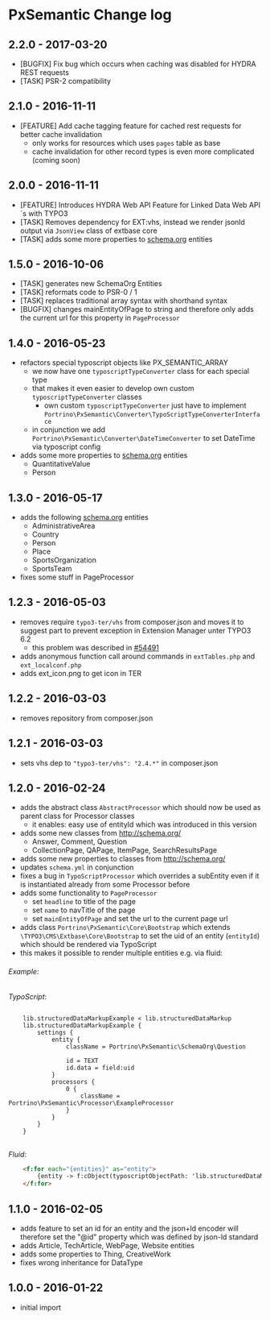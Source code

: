 # PxSemantic Change log

2.2.0 - 2017-03-20
------------------
* [BUGFIX] Fix bug which occurs when caching was disabled for HYDRA REST requests 
* [TASK] PSR-2 compatibility

2.1.0 - 2016-11-11
------------------
* [FEATURE] Add cache tagging feature for cached rest requests for better cache invalidation
  * only works for resources which uses `pages` table as base
  * cache invalidation for other record types is even more complicated (coming soon)

2.0.0 - 2016-11-11
------------------
* [FEATURE] Introduces HYDRA Web API Feature for Linked Data Web API´s with TYPO3
* [TASK] Removes dependency for EXT:vhs, instead we render jsonld output via `JsonView` class of extbase 
  core
* [TASK] adds some more properties to [schema.org](http://schema.org/) entities
  
1.5.0 - 2016-10-06
------------------
* [TASK] generates new SchemaOrg Entities
* [TASK] reformats code to PSR-0 / 1 
* [TASK] replaces traditional array syntax with shorthand syntax
* [BUGFIX] changes mainEntityOfPage to string and therefore only adds the current url for this property in 
  `PageProcessor`
  
1.4.0 - 2016-05-23
------------------
* refactors special typoscript objects like PX_SEMANTIC_ARRAY
    * we now have one `typoscriptTypeConverter` class for each special type
    * that makes it even easier to develop own custom `typoscriptTypeConverter` classes
        * own custom `typoscriptTypeConverter` just have to implement `Portrino\PxSemantic\Converter\TypoScriptTypeConverterInterface`
    * in conjunction we add `Portrino\PxSemantic\Converter\DateTimeConverter` to set DateTime via typoscript config
* adds some more properties to [schema.org](http://schema.org/) entities
    * QuantitativeValue
    * Person
    
1.3.0 - 2016-05-17
------------------
* adds the following [schema.org](http://schema.org/) entities
    * AdministrativeArea
    * Country
    * Person
    * Place
    * SportsOrganization
    * SportsTeam
* fixes some stuff in PageProcessor

1.2.3 - 2016-05-03
------------------
* removes require `typo3-ter/vhs` from composer.json and moves it to suggest part to prevent exception in Extension 
  Manager unter TYPO3 6.2
  * this problem was described in [#54491](https://forge.typo3.org/issues/54491) 
* adds anonymous function call around commands in `extTables.php` and `ext_localconf.php`
* adds ext_icon.png to get icon in TER

1.2.2 - 2016-03-03
------------------
* removes repository from composer.json

1.2.1 - 2016-03-03
------------------
* sets vhs dep to `"typo3-ter/vhs": "2.4.*"` in composer.json

1.2.0 - 2016-02-24
------------------
* adds the abstract class `AbstractProcessor` which should now be used as parent class for Processor classes
    * it enables: easy use of entityId which was introduced in this version
* adds some new classes from http://schema.org/
    * Answer, Comment, Question
    * CollectionPage, QAPage, ItemPage, SearchResultsPage
* adds some new properties to classes from http://schema.org/
* updates `schema.yml` in conjunction
* fixes a bug in `TypoScriptProcessor` which overrides a subEntity even if it is instantiated already from some 
  Processor before
* adds some functionality to `PageProcessor`
    * set `headline` to title of the page
    * set `name` to navTitle of the page
    * set `mainEntityOfPage` and set the url to the current page url
* adds class `Portrino\PxSemantic\Core\Bootstrap` which extends `\TYPO3\CMS\Extbase\Core\Bootstrap` to set the uid of an
 entity (`entityId`) which should be rendered via TypoScript
* this makes it possible to render multiple entities e.g. via fluid:

###### Example:

*TypoScript*:
<pre>
<code class="typoscript">
    lib.structuredDataMarkupExample < lib.structuredDataMarkup
    lib.structuredDataMarkupExample {
        settings {
            entity {
                className = Portrino\PxSemantic\SchemaOrg\Question
    
                id = TEXT
                id.data = field:uid
            }
            processors {
                0 {
                    className = Portrino\PxSemantic\Processor\ExampleProcessor
                }
            }
        }
    }
</code>
</pre>

*Fluid*:
```html
    <f:for each="{entities}" as="entity">
        {entity -> f:cObject(typoscriptObjectPath: 'lib.structuredDataMarkupExample')}
    </f:for>
```

1.1.0 - 2016-02-05
-------------------
* adds feature to set an id for an entity and the json+ld encoder will therefore set the "@id" property which was defined by json-ld standard
* adds Article, TechArticle, WebPage, Website entities
* adds some properties to Thing, CreativeWork
* fixes wrong inheritance for DataType

1.0.0 - 2016-01-22
-------------------
* initial import

